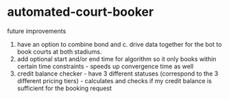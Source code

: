 # automated-court-booker

future improvements

1. have an option to combine bond and c. drive data together for the bot to book courts at both stadiums.
2. add optional start and/or end time for algorithm so it only books within certain time constraints - speeds up convergence time as well
3. credit balance checker - have 3 different statuses (correspond to the 3 different pricing tiers) - calculates and checks if my credit balance is sufficient for the booking request
